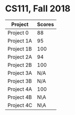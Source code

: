 # CS111, Fall 2018
| Project | Scores |
| --- | --- |
| Project 0  |  88 |
| Project 1A |  95 |
| Project 1B | 100 |
| Project 2A |  94 |
| Project 2B | 100 |
| Project 3A | N/A |
| Project 3B | N/A |
| Project 4A | 100 |
| Project 4B | N\A |
| Project 4C | N\A |
